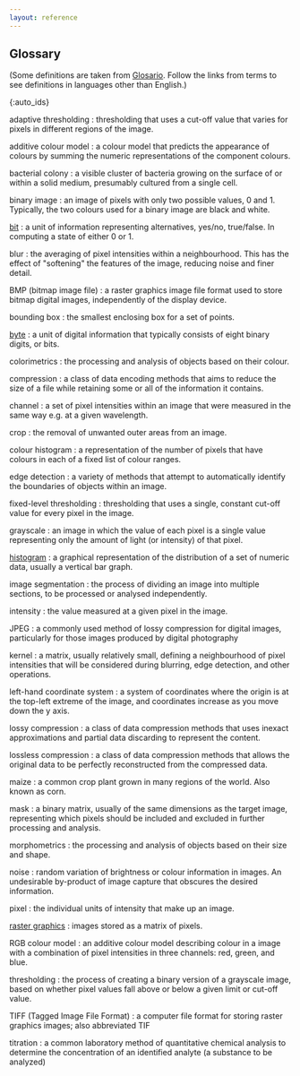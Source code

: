 ```yaml
---
layout: reference
---
```


## Glossary

(Some definitions are taken from [Glosario](https://glosario.carpentries.org).
Follow the links from terms to see definitions in languages other than English.)

{:auto_ids}

adaptive thresholding
:   thresholding that uses a cut-off value that varies for pixels in different regions of the image.


additive colour model
:   a colour model that predicts the appearance of colours by summing the numeric representations of the component colours.


bacterial colony
:   a visible cluster of bacteria growing on the surface of or within a solid medium, presumably cultured from a single cell.


binary image
:   an image of pixels with only two possible values, 0 and 1. Typically, the two colours used for a binary image are black and white.


[bit](https://glosario.carpentries.org/en/#bit)
:   a unit of information representing alternatives, yes/no, true/false. In computing a state of either 0 or 1.


blur
:   the averaging of pixel intensities within a neighbourhood. This has the effect of "softening" the features of the image, reducing noise and finer detail.


BMP (bitmap image file)
:   a raster graphics image file format used to store bitmap digital images, independently of the display device.


bounding box
:   the smallest enclosing box for a set of points.


[byte](https://glosario.carpentries.org/en/#byte)
:   a unit of digital information that typically consists of eight binary digits, or bits.


colorimetrics
:   the processing and analysis of objects based on their colour.


compression
:   a class of data encoding methods that aims to reduce the size of a file while retaining some or all of the information it contains.


channel
:   a set of pixel intensities within an image that were measured in the same way e.g. at a given wavelength.


crop
:   the removal of unwanted outer areas from an image.


colour histogram
:   a representation of the number of pixels that have colours in each of a fixed list of colour ranges.


edge detection
:   a variety of methods that attempt to automatically identify the boundaries of objects within an image.


fixed-level thresholding
:   thresholding that uses a single, constant cut-off value for every pixel in the image.


grayscale
:   an image in which the value of each pixel is a single value representing only the amount of light (or intensity) of that pixel.


[histogram](https://glosario.carpentries.org/en/#histogram)
:   a graphical representation of the distribution of a set of numeric data, usually a vertical bar graph.


image segmentation
:   the process of dividing an image into multiple sections, to be processed or analysed independently.


intensity
:   the value measured at a given pixel in the image.


JPEG
:   a commonly used method of lossy compression for digital images, particularly for those images produced by digital photography


kernel
:   a matrix, usually relatively small, defining a neighbourhood of pixel intensities that will be considered during blurring, edge detection, and other operations.


left-hand coordinate system
:   a system of coordinates where the origin is at the top-left extreme of the image, and coordinates increase as you move down the y axis.


lossy compression
:   a class of data compression methods that uses inexact approximations and partial data discarding to represent the content.


lossless compression
:   a class of data compression methods that allows the original data to be perfectly reconstructed from the compressed data.


maize
:   a common crop plant grown in many regions of the world. Also known as corn.


mask
:   a binary matrix, usually of the same dimensions as the target image, representing which pixels should be included and excluded in further processing and analysis.


morphometrics
:   the processing and analysis of objects based on their size and shape.


noise
:   random variation of brightness or colour information in images. An undesirable by-product of image capture that obscures the desired information.


pixel
:   the individual units of intensity that make up an image.


[raster graphics](https://glosario.carpentries.org/en/#raster_image)
:   images stored as a matrix of pixels.


RGB colour model
:   an additive colour model describing colour in a image with a combination of pixel intensities in three channels: red, green, and blue.


thresholding
:   the process of creating a binary version of a grayscale image, based on whether pixel values fall above or below a given limit or cut-off value.


TIFF (Tagged Image File Format)
:   a computer file format for storing raster graphics images; also
    abbreviated TIF


titration
:  a common laboratory method of quantitative chemical analysis to determine the concentration of an identified analyte (a substance to be analyzed)
